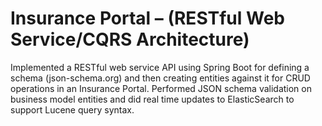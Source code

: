 # Insurance Portal – (RESTful Web Service/CQRS Architecture)

Implemented a RESTful web service API using Spring Boot for defining a schema (json-schema.org) and then creating entities against it for CRUD operations in an Insurance Portal. Performed JSON schema validation on business model entities and did real time updates to ElasticSearch to support Lucene query syntax.
